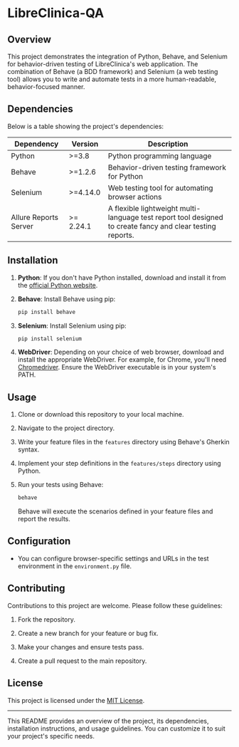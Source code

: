 # LibreClinica-QA

## Overview

This project demonstrates the integration of Python, Behave, and Selenium for behavior-driven testing of LibreClinica's web application. The combination of Behave (a BDD framework) and Selenium (a web testing tool) allows you to write and automate tests in a more human-readable, behavior-focused manner.

## Dependencies

Below is a table showing the project's dependencies:

| Dependency        | Version   | Description                                     |
|-------------------|-----------|-------------------------------------------------|
| Python            | >=3.8     | Python programming language                     |
| Behave            | >=1.2.6   | Behavior-driven testing framework for Python    |
| Selenium          | >=4.14.0  | Web testing tool for automating browser actions |
| Allure Reports Server    | >= 2.24.1 | A flexible lightweight multi-language test report tool designed to create fancy and clear testing reports. |

## Installation

1. **Python**: If you don't have Python installed, download and install it from the [official Python website](https://www.python.org/).

2. **Behave**: Install Behave using pip:

   ```bash
   pip install behave
   ```

3. **Selenium**: Install Selenium using pip:

   ```bash
   pip install selenium
   ```

4. **WebDriver**: Depending on your choice of web browser, download and install the appropriate WebDriver. For example, for Chrome, you'll need [Chromedriver](https://sites.google.com/a/chromium.org/chromedriver/). Ensure the WebDriver executable is in your system's PATH.

## Usage

1. Clone or download this repository to your local machine.

2. Navigate to the project directory.

3. Write your feature files in the `features` directory using Behave's Gherkin syntax.

4. Implement your step definitions in the `features/steps` directory using Python.

5. Run your tests using Behave:

   ```bash
   behave
   ```

   Behave will execute the scenarios defined in your feature files and report the results.

## Configuration

- You can configure browser-specific settings and URLs in the test environment in the `environment.py` file.

## Contributing

Contributions to this project are welcome. Please follow these guidelines:

1. Fork the repository.

2. Create a new branch for your feature or bug fix.

3. Make your changes and ensure tests pass.

4. Create a pull request to the main repository.

## License

This project is licensed under the [MIT License](LICENSE).

---

This README provides an overview of the project, its dependencies, installation instructions, and usage guidelines. You can customize it to suit your project's specific needs.